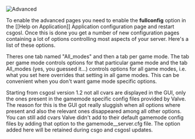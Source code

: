 ![Advanced](https://raw.githubusercontent.com/wiki/lenosisnickerboa/csgosl/pics/config-page-advanced-mode.jpg)

To enable the advanced pages you need to enable the **fullconfig** option in the [[Help on Application]] Application configuration page and restart csgosl. Once this is done you get a number of new configuration pages containing a lot of options controlling most aspects of your server. Here's a list of these options.

Theres one tab named "All_modes" and then a tab per game mode. The tab per game mode controls options for that particular game mode and the tab All_modes (yes, you guessed it...) controls options for all game modes, i.e. what you set here overrides that setting in all game modes. This can be convenient when you don't want game mode specific options.

Starting from csgosl version 1.2 not all cvars are displayed in the GUI, only the ones present in the gamemode specific config files provided by Valve. The reason for this is the GUI got really sluggish when all options where present and also the relevant ones disappeared among all other options. You can still add cvars Valve didn't add to their default gamemode config files by adding that option to the gamemode__server.cfg file. The option added here will be retained during csgo and csgosl updates.